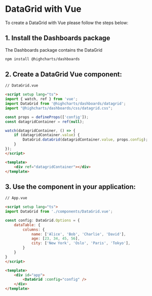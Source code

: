 # DataGrid with Vue
To create a DataGrid with Vue please follow the steps below:

## 1. Install the Dashboards package
The Dashboards package contains the DataGrid
```bash
npm install @highcharts/dashboards
```

## 2. Create a DataGrid Vue component:

```html
// DataGrid.vue

<script setup lang="ts">
import { watch, ref } from 'vue';
import DataGrid from '@highcharts/dashboards/datagrid';
import "@highcharts/dashboards/css/datagrid.css";

const props = defineProps(['config']);
const datagridContainer = ref(null);

watch(datagridContainer, () => {
    if (datagridContainer.value) {
        DataGrid.dataGrid(datagridContainer.value, props.config);
    }
});
</script>

<template>
    <div ref="datagridContainer"></div>
</template>
```

## 3. Use the component in your application:
```html
// App.vue

<script setup lang="ts">    
import DataGrid from './components/DataGrid.vue';

const config: DataGrid.Options = {
    dataTable: {
        columns: {
            name: ['Alice', 'Bob', 'Charlie', 'David'],
            age: [23, 34, 45, 56],
            city: ['New York', 'Oslo', 'Paris', 'Tokyo'],
        }
    }
}
</script>

<template>
    <div id="app">
        <DataGrid :config="config" />
    </div>
</template>
```
